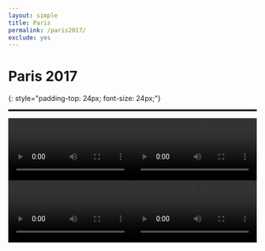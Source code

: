 ```yaml
---
layout: simple
title: Paris
permalink: /paris2017/
exclude: yes
---
```


# Paris 2017
{: style="padding-top: 24px; font-size: 24px;"}

<hr style="border-top: medium double #333;" />

<div class="video" style="height: auto; padding-bottom: inherit;">
  <video loop autoplay style="max-width: 50%; float: left;">
    <source src="{{ site.baseurl }}/{{ site.media_dir }}/bag.mp4" type="video/mp4">
    Your browser does not support the video tag.
  </video>
  <video loop autoplay style="max-width: 50%; float: left;">
    <source src="{{ site.baseurl }}/{{ site.media_dir }}/bag-render.mp4" type="video/mp4">
    Your browser does not support the video tag.
  </video>
</div>

<div class="video" style="height: auto; padding-bottom: inherit;">
  <video loop autoplay style="max-width: 50%; float: left;">
    <source src="{{ site.baseurl }}/{{ site.media_dir }}/floater.mp4" type="video/mp4">
    Your browser does not support the video tag.
  </video>
  <video loop autoplay style="max-width: 50%; float: left;">
    <source src="{{ site.baseurl }}/{{ site.media_dir }}/floater-render.mp4" type="video/mp4">
    Your browser does not support the video tag.
  </video>
</div>

